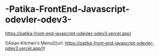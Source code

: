 # -Patika-FrontEnd-Javascript-odevler-odev3-

https://patika-front-end-javascript-odevler-odev3.vercel.app/

![Asian Kitchen's Menu]([url: https://patika-front-end-javascript-odevler-odev3.vercel.app/])
